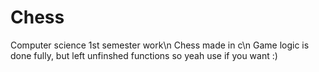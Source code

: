# Chess
Computer science 1st semester work\n
Chess made in c\n
Game logic is done fully, but left unfinshed functions so yeah use if you want :)
